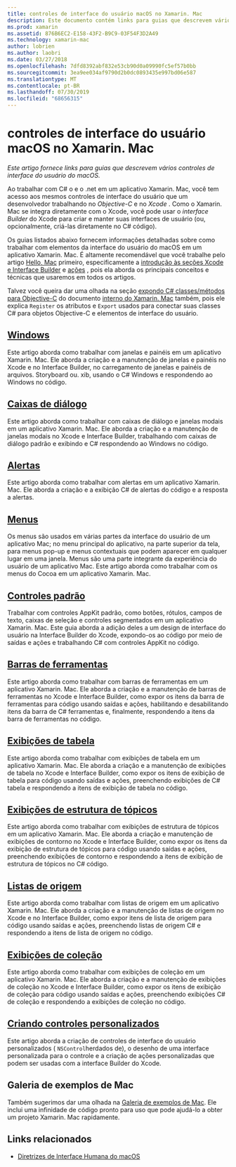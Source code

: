 ```yaml
---
title: controles de interface do usuário macOS no Xamarin. Mac
description: Este documento contém links para guias que descrevem vários controles de interface do usuário disponíveis para desenvolvedores do Xamarin. Mac. O conteúdo vinculado dá uma olhada no Windows, caixas de diálogo, alertas, menus, barras de ferramentas, exibições de tabela, exibições de estrutura de tópicos e muito mais.
ms.prod: xamarin
ms.assetid: 876B6EC2-E158-43F2-B9C9-03F54F3D2A49
ms.technology: xamarin-mac
author: lobrien
ms.author: laobri
ms.date: 03/27/2018
ms.openlocfilehash: 7dfd8392abf832e53cb90d0a09990fc5ef57b0bb
ms.sourcegitcommit: 3ea9ee034af9790d2b0dc0893435e997bd06e587
ms.translationtype: MT
ms.contentlocale: pt-BR
ms.lasthandoff: 07/30/2019
ms.locfileid: "68656315"
---
```

# <a name="macos-user-interface-controls-in-xamarinmac"></a>controles de interface do usuário macOS no Xamarin. Mac

_Este artigo fornece links para guias que descrevem vários controles de interface do usuário do macOS._

Ao trabalhar com C# o e o .net em um aplicativo Xamarin. Mac, você tem acesso aos mesmos controles de interface do usuário que um desenvolvedor trabalhando no *Objective-C* e no *Xcode* . Como o Xamarin. Mac se integra diretamente com o Xcode, você pode usar o _interface Builder_ do Xcode para criar e manter suas interfaces de usuário (ou, opcionalmente, criá-las diretamente no C# código).

Os guias listados abaixo fornecem informações detalhadas sobre como trabalhar com elementos da interface do usuário do macOS em um aplicativo Xamarin. Mac. É altamente recomendável que você trabalhe pelo artigo [Hello, Mac](~/mac/get-started/hello-mac.md) primeiro, especificamente a [introdução às seções Xcode e Interface Builder](~/mac/get-started/hello-mac.md#introduction-to-xcode-and-interface-builder) e [ações](~/mac/get-started/hello-mac.md#outlets-and-actions) , pois ela aborda os principais conceitos e técnicas que usaremos em todos os artigos.

Talvez você queira dar uma olhada na seção [expondo C# classes/métodos para Objective-C](~/mac/internals/how-it-works.md#exposing-c-classes--methods-to-objective-c) do documento [interno do Xamarin. Mac](~/mac/internals/how-it-works.md) também, pois ele explica `Register` os atributos e `Export` usados para conectar suas classes C# para objetos Objective-C e elementos de interface do usuário.

## <a name="windowsmacuser-interfacewindowmd"></a>[Windows](~/mac/user-interface/window.md)

Este artigo aborda como trabalhar com janelas e painéis em um aplicativo Xamarin. Mac. Ele aborda a criação e a manutenção de janelas e painéis no Xcode e no Interface Builder, no carregamento de janelas e painéis de arquivos. Storyboard ou. xib, usando o C# Windows e respondendo ao Windows no código.

## <a name="dialogsmacuser-interfacedialogmd"></a>[Caixas de diálogo](~/mac/user-interface/dialog.md)

Este artigo aborda como trabalhar com caixas de diálogo e janelas modais em um aplicativo Xamarin. Mac. Ele aborda a criação e a manutenção de janelas modais no Xcode e Interface Builder, trabalhando com caixas de diálogo padrão e exibindo e C# respondendo ao Windows no código.

## <a name="alertsmacuser-interfacealertmd"></a>[Alertas](~/mac/user-interface/alert.md)

Este artigo aborda como trabalhar com alertas em um aplicativo Xamarin. Mac. Ele aborda a criação e a exibição C# de alertas do código e a resposta a alertas.

## <a name="menusmacuser-interfacemenumd"></a>[Menus](~/mac/user-interface/menu.md)

Os menus são usados em várias partes da interface do usuário de um aplicativo Mac; no menu principal do aplicativo, na parte superior da tela, para menus pop-up e menus contextuais que podem aparecer em qualquer lugar em uma janela. Menus são uma parte integrante da experiência do usuário de um aplicativo Mac. Este artigo aborda como trabalhar com os menus do Cocoa em um aplicativo Xamarin. Mac.

## <a name="standard-controlsmacuser-interfacestandard-controlsmd"></a>[Controles padrão](~/mac/user-interface/standard-controls.md)

Trabalhar com controles AppKit padrão, como botões, rótulos, campos de texto, caixas de seleção e controles segmentados em um aplicativo Xamarin. Mac. Este guia aborda a adição deles a um design de interface do usuário na Interface Builder do Xcode, expondo-os ao código por meio de saídas e ações e trabalhando C# com controles AppKit no código.

## <a name="toolbarsmacuser-interfacetoolbarmd"></a>[Barras de ferramentas](~/mac/user-interface/toolbar.md)

Este artigo aborda como trabalhar com barras de ferramentas em um aplicativo Xamarin. Mac. Ele aborda a criação e a manutenção de barras de ferramentas no Xcode e Interface Builder, como expor os itens da barra de ferramentas para código usando saídas e ações, habilitando e desabilitando itens da barra de C# ferramentas e, finalmente, respondendo a itens da barra de ferramentas no código.

## <a name="table-viewsmacuser-interfacetable-viewmd"></a>[Exibições de tabela](~/mac/user-interface/table-view.md)

Este artigo aborda como trabalhar com exibições de tabela em um aplicativo Xamarin. Mac. Ele aborda a criação e a manutenção de exibições de tabela no Xcode e Interface Builder, como expor os itens de exibição de tabela para código usando saídas e ações, preenchendo exibições de C# tabela e respondendo a itens de exibição de tabela no código.

## <a name="outline-viewsmacuser-interfaceoutline-viewmd"></a>[Exibições de estrutura de tópicos](~/mac/user-interface/outline-view.md)

Este artigo aborda como trabalhar com exibições de estrutura de tópicos em um aplicativo Xamarin. Mac. Ele aborda a criação e manutenção de exibições de contorno no Xcode e Interface Builder, como expor os itens da exibição de estrutura de tópicos para código usando saídas e ações, preenchendo exibições de contorno e respondendo a itens de exibição de estrutura de tópicos no C# código.

## <a name="source-listsmacuser-interfacesource-listmd"></a>[Listas de origem](~/mac/user-interface/source-list.md)

Este artigo aborda como trabalhar com listas de origem em um aplicativo Xamarin. Mac. Ele aborda a criação e a manutenção de listas de origem no Xcode e no Interface Builder, como expor itens de lista de origem para código usando saídas e ações, preenchendo listas de origem C# e respondendo a itens de lista de origem no código.

## <a name="collection-viewsmacuser-interfacecollection-viewmd"></a>[Exibições de coleção](~/mac/user-interface/collection-view.md)

Este artigo aborda como trabalhar com exibições de coleção em um aplicativo Xamarin. Mac. Ele aborda a criação e a manutenção de exibições de coleção no Xcode e Interface Builder, como expor os itens de exibição de coleção para código usando saídas e ações, preenchendo exibições C# de coleção e respondendo a exibições de coleção no código.

## <a name="creating-custom-controlsmacuser-interfacecustom-controlsmd"></a>[Criando controles personalizados](~/mac/user-interface/custom-controls.md)

Este artigo aborda a criação de controles de interface do usuário personalizados ( `NSControl`herdados de), o desenho de uma interface personalizada para o controle e a criação de ações personalizadas que podem ser usadas com a interface Builder do Xcode.

## <a name="mac-samples-gallery"></a>Galeria de exemplos de Mac

Também sugerimos dar uma olhada na [Galeria de exemplos de Mac](https://docs.microsoft.com/samples/browse/?products=xamarin&term=Xamarin.Mac). Ele inclui uma infinidade de código pronto para uso que pode ajudá-lo a obter um projeto Xamarin. Mac rapidamente.

## <a name="related-links"></a>Links relacionados

- [Diretrizes de Interface Humana do macOS](https://developer.apple.com/macos/human-interface-guidelines/overview/themes/)
